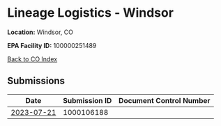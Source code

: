 # Lineage Logistics - Windsor

**Location:** Windsor, CO

**EPA Facility ID:** 100000251489

[Back to CO Index](../../index.md)

## Submissions

| Date | Submission ID | Document Control Number |
|------|--------------|-------------------------|
| [2023-07-21](submissions/1000106188.md) | 1000106188 |  |
